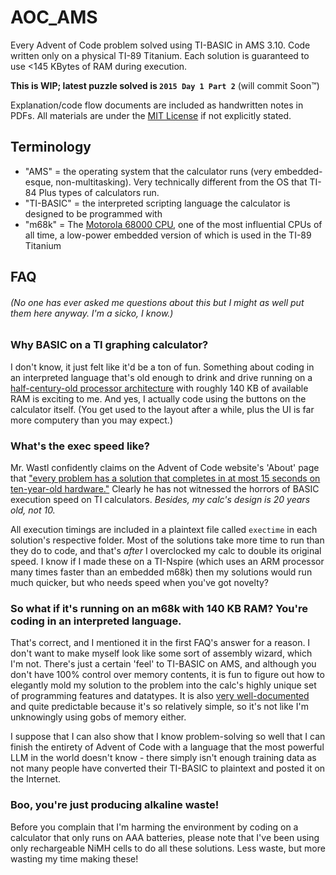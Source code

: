 # AOC_AMS

Every Advent of Code problem solved using TI-BASIC in AMS 3.10. Code written only on a physical TI-89 Titanium. Each solution is guaranteed to use <145 KBytes of RAM during execution.

**This is WIP; latest puzzle solved is `2015 Day 1 Part 2`** (will commit Soon™️)

Explanation/code flow documents are included as handwritten notes in PDFs. All materials are under the [MIT License](./LICENSE) if not explicitly stated.

## Terminology

* "AMS" = the operating system that the calculator runs (very embedded-esque, non-multitasking). Very technically different from the OS that TI-84 Plus types of calculators run.
* "TI-BASIC" = the interpreted scripting language the calculator is designed to be programmed with
* "m68k" = The [Motorola 68000 CPU](https://en.wikipedia.org/wiki/Motorola_68000), one of the most influential CPUs of all time, a low-power embedded version of which is used in the TI-89 Titanium 

## FAQ

###### (No one has ever asked me questions about this but I might as well put them here anyway. I'm a sicko, I know.)

### Why BASIC on a TI graphing calculator?

I don't know, it just felt like it'd be a ton of fun. Something about coding in an interpreted language that's old enough to drink and drive running on a [half-century-old processor architecture](https://en.wikipedia.org/wiki/Motorola_68000#:~:text=Introduced-,1979%3B%2046%20years%20ago,-Design) with roughly 140 KB of available RAM is exciting to me. And yes, I actually code using the buttons on the calculator itself. (You get used to the layout after a while, plus the UI is far more computery than you may expect.)

### What's the exec speed like?

Mr. Wastl confidently claims on the Advent of Code website's 'About' page that ["every problem has a solution that completes in at most 15 seconds on ten-year-old hardware."](https://adventofcode.com/2024/about#:~:text=every%20problem%20has%20a%20solution%20that%20completes%20in%20at%20most%2015%20seconds%20on%20ten-year-old%20hardware.) Clearly he has not witnessed the horrors of BASIC execution speed on TI calculators. *Besides, my calc's design is 20 years old, not 10.*

All execution timings are included in a plaintext file called `exectime` in each solution's respective folder. Most of the solutions take more time to run than they do to code, and that's *after* I overclocked my calc to double its original speed. I know if I made these on a TI-Nspire (which uses an ARM processor many times faster than an embedded m68k) then my solutions would run much quicker, but who needs speed when you've got novelty?

### So what if it's running on an m68k with 140 KB RAM? You're coding in an interpreted language.

That's correct, and I mentioned it in the first FAQ's answer for a reason. I don't want to make myself look like some sort of assembly wizard, which I'm not. There's just a certain 'feel' to TI-BASIC on AMS, and although you don't have 100% control over memory contents, it is fun to figure out how to elegantly mold my solution to the problem into the calc's highly unique set of programming features and datatypes. It is also [very well-documented](https://debrouxl.github.io/gcc4ti/estack.html#top_estack) and quite predictable because it's so relatively simple, so it's not like I'm unknowingly using gobs of memory either.

I suppose that I can also show that I know problem-solving so well that I can finish the entirety of Advent of Code with a language that the most powerful LLM in the world doesn't know - there simply isn't enough training data as not many people have converted their TI-BASIC to plaintext and posted it on the Internet.

### Boo, you're just producing alkaline waste!
Before you complain that I'm harming the environment by coding on a calculator that only runs on AAA batteries, please note that I've been using only rechargeable NiMH cells to do all these solutions. Less waste, but more wasting my time making these!
